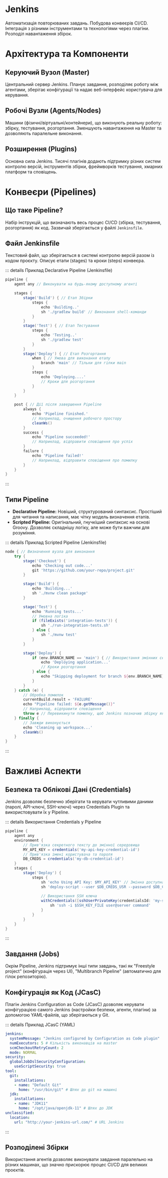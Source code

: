 # Jenkins
Автоматизація повторюваних завдань. Побудова конвеєрів CI/CD. Інтеграція з різними інструментами та технологіями через плагіни. Розподіл навантаження збірок.

# Архітектура та Компоненти

## Керуючий Вузол (Master)
Центральний сервер Jenkins. Планує завдання, розподіляє роботу між агентами, зберігає конфігурації та надає веб-інтерфейс користувача для керування.

## Робочі Вузли (Agents/Nodes)
Машини (фізичні/віртуальні/контейнери), що виконують реальну роботу: збірку, тестування, розгортання. Зменшують навантаження на Master та дозволяють паралельне виконання.

## Розширення (Plugins)
Основна сила Jenkins. Тисячі плагінів додають підтримку різних систем контролю версій, інструментів збірки, фреймворків тестування, хмарних платформ та сповіщень.

# Конвеєри (Pipelines)

## Що таке Pipeline?
Набір інструкцій, що визначають весь процес CI/CD (збірка, тестування, розгортання) як код. Зазвичай зберігається у файлі `Jenkinsfile`.

## Файл Jenkinsfile
Текстовий файл, що зберігається в системі контролю версій разом із кодом проєкту. Описує етапи (stages) та кроки (steps) конвеєра.

::: details Приклад Declarative Pipeline (Jenkinsfile)
```groovy
pipeline {
    agent any // Виконувати на будь-якому доступному агенті

    stages {
        stage('Build') { // Етап Збірки
            steps {
                echo 'Building..'
                sh './gradlew build' // Виконання shell-команди
            }
        }
        stage('Test') { // Етап Тестування
            steps {
                echo 'Testing..'
                sh './gradlew test'
            }
        }
        stage('Deploy') { // Етап Розгортання
            when { // Умова для виконання етапу
                branch 'main' // Тільки для гілки main
            }
            steps {
                echo 'Deploying....'
                // Кроки для розгортання
            }
        }
    }

    post { // Дії після завершення Pipeline
        always {
            echo 'Pipeline finished.'
            // Наприклад, очищення робочого простору
            cleanWs()
        }
        success {
            echo 'Pipeline succeeded!'
            // Наприклад, відправити сповіщення про успіх
        }
        failure {
            echo 'Pipeline failed!'
            // Наприклад, відправити сповіщення про помилку
        }
    }
}
```
:::

## Типи Pipeline
*   **Declarative Pipeline:** Новіший, структурований синтаксис. Простіший для читання та написання, має чітку модель визначення етапів.
*   **Scripted Pipeline:** Оригінальний, гнучкіший синтаксис на основі Groovy. Дозволяє складнішу логіку, але може бути важчим для розуміння.

::: details Приклад Scripted Pipeline (Jenkinsfile)
```groovy
node { // Визначення вузла для виконання
    try {
        stage('Checkout') {
            echo 'Checking out code...'
            git 'https://github.com/your-repo/project.git'
        }

        stage('Build') {
            echo 'Building...'
            sh './mvnw clean package'
        }

        stage('Test') {
            echo 'Running tests...'
            // Умовна логіка
            if (fileExists('integration-tests')) {
                sh './run-integration-tests.sh'
            } else {
                sh './mvnw test'
            }
        }

        stage('Deploy') {
            if (env.BRANCH_NAME == 'main') { // Використання змінних середовища
                echo 'Deploying application...'
                // Кроки розгортання
            } else {
                echo "Skipping deployment for branch ${env.BRANCH_NAME}"
            }
        }
    } catch (e) {
        // Обробка помилок
        currentBuild.result = 'FAILURE'
        echo "Pipeline failed: ${e.getMessage()}"
        // Наприклад, відправити сповіщення
        throw e // Перевикинути помилку, щоб Jenkins позначив збірку як невдалу
    } finally {
        // Завжди виконується
        echo 'Cleaning up workspace...'
        cleanWs()
    }
}
```
:::

# Важливі Аспекти

## Безпека та Облікові Дані (Credentials)
Jenkins дозволяє безпечно зберігати та керувати чутливими даними (паролі, API-ключі, SSH-ключі) через Credentials Plugin та використовувати їх у Pipeline.

::: details Використання Credentials у Pipeline
```groovy
pipeline {
    agent any
    environment {
        // Прив'язка секретного тексту до змінної середовища
        MY_API_KEY = credentials('my-api-key-credential-id')
        // Прив'язка імені користувача та пароля
        DB_CREDS = credentials('my-db-credential-id')
    }
    stages {
        stage('Deploy') {
            steps {
                sh 'echo Using API Key: $MY_API_KEY' // Змінна доступна
                sh 'deploy-script --user $DB_CREDS_USR --password $DB_CREDS_PSW' // Спеціальні змінні для user/pass
                
                // Використання SSH ключа
                withCredentials([sshUserPrivateKey(credentialsId: 'my-ssh-key-id', keyFileVariable: 'SSH_KEY_FILE')]) {
                    sh 'ssh -i $SSH_KEY_FILE user@server command'
                }
            }
        }
    }
}
```
:::

## Завдання (Jobs)
Окрім Pipeline, Jenkins підтримує інші типи завдань, такі як "Freestyle project" (конфігурація через UI), "Multibranch Pipeline" (автоматично для гілок репозиторію).

## Конфігурація як Код (JCasC)
Плагін Jenkins Configuration as Code (JCasC) дозволяє керувати конфігурацією самого Jenkins (настройки безпеки, агенти, плагіни) за допомогою YAML-файлів, що зберігаються у Git.

::: details Приклад JCasC (YAML)
```yaml
jenkins:
  systemMessage: "Jenkins configured by Configuration as Code plugin"
  numExecutors: 5 # Кількість виконавців на master
  scmCheckoutRetryCount: 2
  mode: NORMAL
security:
  globalJobDslSecurityConfiguration:
    useScriptSecurity: true
tool:
  git:
    installations:
    - name: "Default Git"
      home: "/usr/bin/git" # Шлях до git на машині
  jdk:
    installations:
    - name: "JDK11"
      home: "/opt/java/openjdk-11" # Шлях до JDK
unclassified:
  location:
    url: "http://your-jenkins-url.com/" # URL Jenkins
```
:::

## Розподілені Збірки
Використання агентів дозволяє виконувати завдання паралельно на різних машинах, що значно прискорює процес CI/CD для великих проєктів.
